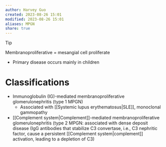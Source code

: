 ```yaml
---
author: Harvey Guo
created: 2023-08-26 15:01
modified: 2023-08-26 15:01
aliases: MPGN
share: true
---
```

>[!tip] 
>Membranoproliferative = mesangial cell proliferate
- Primary disease occurs mainly in children
# Classifications
- Immunoglobulin (IG)-mediated membranoproliferative glomerulonephritis (type 1 MPGN)
	- Associated with [[Systemic lupus erythematosus|SLE]], monoclonal gammopathy
- [[Complement system|Complement]]-mediated membranoproliferative glomerulonephritis (type 2 MPGN: associated with dense deposit disease (IgG antibodies that stabilize C3 convertase, i.e., C3 nephritic factor, cause a persistent [[Complement system|complement]] activation, leading to a depletion of C3)
